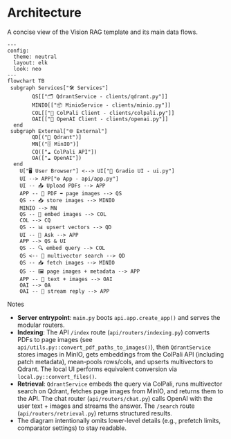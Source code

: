 # Architecture

A concise view of the Vision RAG template and its main data flows.

```mermaid
---
config:
  theme: neutral
  layout: elk
  look: neo
---
flowchart TB
 subgraph Services["🛠 Services"]
        QS[["🗂 QdrantService - clients/qdrant.py"]]
        MINIO[["📦 MinioService - clients/minio.py"]]
        COL[["🧠 ColPali Client - clients/colpali.py"]]
        OAI[["🤖 OpenAI Client - clients/openai.py"]]
  end
 subgraph External["🌐 External"]
        QD[("💾 Qdrant")]
        MN[("🗄 MinIO")]
        CQ(["☁️ ColPali API"])
        OA(["☁️ OpenAI"])
  end
    U["🖥 User Browser"] <--> UI["🎨 Gradio UI - ui.py"]
    UI --> APP["⚙️ App - api/app.py"]
    UI -- 📤 Upload PDFs --> APP
    APP -- 📝 PDF ➡ page images --> QS
    QS -- 📥 store images --> MINIO
    MINIO --> MN
    QS -- 🧩 embed images --> COL
    COL --> CQ
    QS -- 📊 upsert vectors --> QD
    UI -- 💬 Ask --> APP
    APP --> QS & UI
    QS -- 🔍 embed query --> COL
    QS <-- 🔎 multivector search --> QD
    QS -- 📥 fetch images --> MINIO
    QS -- 🖼 page images + metadata --> APP
    APP -- 📝 text + images --> OAI
    OAI --> OA
    OAI -- 📡 stream reply --> APP
```

Notes

- __Server entrypoint__: `main.py` boots `api.app.create_app()` and serves the modular routers.
- __Indexing__: The API `/index` route (`api/routers/indexing.py`) converts PDFs to page images (see `api/utils.py::convert_pdf_paths_to_images()`), then `QdrantService` stores images in MinIO, gets embeddings from the ColPali API (including patch metadata), mean-pools rows/cols, and upserts multivectors to Qdrant. The local UI performs equivalent conversion via `local.py::convert_files()`.
- __Retrieval__: `QdrantService` embeds the query via ColPali, runs multivector search on Qdrant, fetches page images from MinIO, and returns them to the API. The chat router (`api/routers/chat.py`) calls OpenAI with the user text + images and streams the answer. The `/search` route (`api/routers/retrieval.py`) returns structured results.
- The diagram intentionally omits lower-level details (e.g., prefetch limits, comparator settings) to stay readable.
